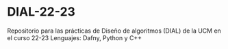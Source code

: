 # DIAL-22-23
Repositorio para las prácticas de Diseño de algoritmos (DIAL) de la UCM en el curso 22-23
Lenguajes: Dafny, Python y C++
